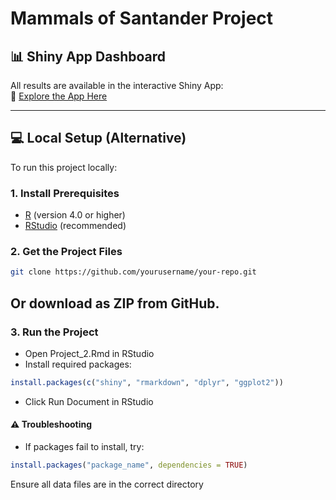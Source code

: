 # Mammals of Santander Project  

## 📊 Shiny App Dashboard  
All results are available in the interactive Shiny App:  
🔗 [Explore the App Here](https://oleon12.shinyapps.io/Project_2/)  

---

## 💻 Local Setup (Alternative)  
To run this project locally:

### 1. Install Prerequisites  
- [R](https://cran.r-project.org/) (version 4.0 or higher)  
- [RStudio](https://posit.co/download/rstudio-desktop/) (recommended)  

### 2. Get the Project Files  
```bash
git clone https://github.com/yourusername/your-repo.git
```
Or download as ZIP from GitHub.
----

### 3. Run the Project

- Open Project_2.Rmd in RStudio
- Install required packages:

```r
install.packages(c("shiny", "rmarkdown", "dplyr", "ggplot2"))
```

- Click Run Document in RStudio

#### ⚠️ Troubleshooting

- If packages fail to install, try:

```r
install.packages("package_name", dependencies = TRUE)
```

Ensure all data files are in the correct directory
